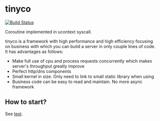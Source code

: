 # tinyco

[![Build Status](https://travis-ci.org/daoluan/tinyco.svg?branch=master)](https://travis-ci.org/daoluan/tinyco)

Coroutine implemented in ucontext syscall.

tinyco is a framework with high performance and high efficiency focusing on business with which you can build a server in only couple lines of code. It has advantages as follows:

- Make full use of cpu and process requests concurrently which makes server's throughput greatly improve
- Perfect http/dns components
- Small  kernel in size. Only need to link to small static library when using
- Business code can be easy to read and maintain. No more async framework

## How to start?
See [test](https://github.com/daoluan/tinyco/tree/master/test).

